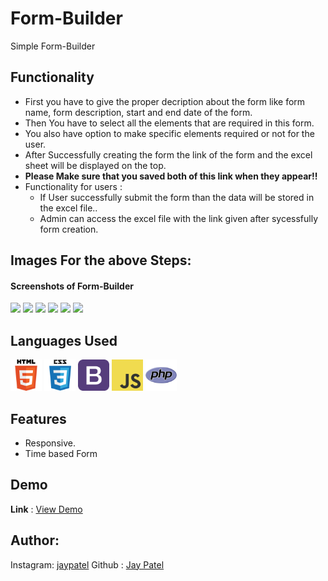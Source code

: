 # Form-Builder
Simple Form-Builder
## Functionality
 * First you have to give the proper decription about the form like form name, form description, start and end date of the form.    
 * Then You have to select all the elements that are required in this form.
 * You also have option to make specific elements required or not for the user.
 * After Successfully creating the form the link of the form and the excel sheet will be displayed on the top.
 * **Please Make sure that you saved both of this link when they appear!!**
 * Functionality for users : 
    * If User successfully submit the form than the data will be stored in the excel file..
    * Admin can access the excel file with the link given after sycessfully form creation.
## Images For the above Steps:
  #### Screenshots of Form-Builder
  <img src="https://github.com/jaypatel31/Form-Builder/blob/master/screenshots/Screenshot%20(68).png">
  <img src="https://github.com/jaypatel31/Form-Builder/blob/master/screenshots/Screenshot%20(69).png">
  <img src="https://github.com/jaypatel31/Form-Builder/blob/master/screenshots/Screenshot%20(70).png">
  <img src="https://github.com/jaypatel31/Form-Builder/blob/master/screenshots/Screenshot%20(71).png">
  <img src="https://github.com/jaypatel31/Form-Builder/blob/master/screenshots/Screenshot%20(72).png">
  <img src="https://github.com/jaypatel31/Form-Builder/blob/master/screenshots/Screenshot%20(73).png">
  

## Languages Used
<code><img height="50" src="https://raw.githubusercontent.com/github/explore/80688e429a7d4ef2fca1e82350fe8e3517d3494d/topics/html/html.png"></code>
<code><img height="50" src="https://raw.githubusercontent.com/github/explore/80688e429a7d4ef2fca1e82350fe8e3517d3494d/topics/css/css.png"></code>
<code><img height="50" src="https://raw.githubusercontent.com/github/explore/80688e429a7d4ef2fca1e82350fe8e3517d3494d/topics/bootstrap/bootstrap.png"></code>
<code><img height="50" src="https://raw.githubusercontent.com/github/explore/80688e429a7d4ef2fca1e82350fe8e3517d3494d/topics/javascript/javascript.png"></code>
<code><img height="50" src="https://raw.githubusercontent.com/github/explore/80688e429a7d4ef2fca1e82350fe8e3517d3494d/topics/php/php.png"></code>


## Features
  * Responsive.
  * Time based Form

## Demo
  **Link** : <a href="https://sqlphp1234.000webhostapp.com/index.php">View Demo</a> <br/>
  
## Author:
  Instagram: <a href="https://www.instagram.com/jaypatel98196/">jaypatel</a>
  Github : <a href="https://github.com/jaypatel31">Jay Patel</a>


